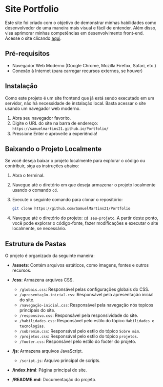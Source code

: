 # Site Portfolio

Este site foi criado com o objetivo de demonstrar minhas habilidades como desenvolvedor de uma maneira mais visual e fácil de entender. Além disso, visa aprimorar minhas competências em desenvolvimento front-end. Acesse o site clicando [aqui](https://samuelmartins21.github.io/Portfolio/).

## Pré-requisitos

- Navegador Web Moderno (Google Chrome, Mozilla Firefox, Safari, etc.)
- Conexão à Internet (para carregar recursos externos, se houver)

## Instalação

Como este projeto é um site frontend que já está sendo executado em um servidor, não há necessidade de instalação local. Basta acessar o site usando um navegador web moderno.

1. Abra seu navegador favorito.
2. Digite o URL do site na barra de endereço: `https://samuelmartins21.github.io/Portfolio/`
3. Pressione Enter e aproveite a experiência!

## Baixando o Projeto Localmente

Se você deseja baixar o projeto localmente para explorar o código ou contribuir, siga as instruções abaixo:

1. Abra o terminal.
2. Navegue até o diretório em que deseja armazenar o projeto localmente usando o comando `cd`.
3. Execute o seguinte comando para clonar o repositório:

   ```bash
   git clone https://github.com/SamuelMartins21/Portfolio

4. Navegue até o diretório do projeto: `cd seu-projeto`.
A partir deste ponto, você pode explorar o código-fonte, fazer modificações e executar o site localmente, se necessário.

## Estrutura de Pastas

O projeto é organizado da seguinte maneira:

- **/assets**: Contém arquivos estáticos, como imagens, fontes e outros recursos.

- **/css**: Armazena arquivos CSS.

  - `/globais.css`: Responsável pelas configurações globais do CSS.
  - `/apresentação-inicial.css`: Responsável pela apresentação inicial do site.
  - `/navegação-inicial.css`: Responsável pela navegação nós topicos principais do site.
  - `/responsivo.css`: Responsável pela responsividade do site.
  - `/habilidades.css`: Responsável pelo estilo do tópico `Habilidades e tecnologias`.
  - `/sobremim.css`: Responsável pelo estilo do tópico `Sobre mim`.
  - `/projetos.css`: Responsável pelo estilo do tópico `projetos`.
  - `/footer.css`: Responsável pelo estilo do footer do projeto.

- **/js**: Armazena arquivos JavaScript.

  - `/script.js`: Arquivo principal de scripts.

- **/index.html**: Página principal do site.

- **/README.md**: Documentação do projeto.


